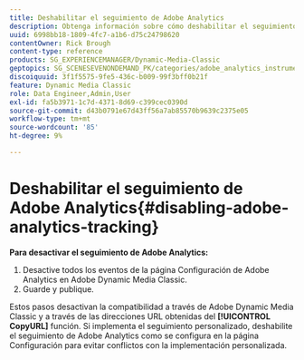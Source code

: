 ```yaml
---
title: Deshabilitar el seguimiento de Adobe Analytics
description: Obtenga información sobre cómo deshabilitar el seguimiento de Adobe Analytics en Adobe Dynamic Media Classic.
uuid: 6998bb18-1809-4fc7-a1b6-d75c24798620
contentOwner: Rick Brough
content-type: reference
products: SG_EXPERIENCEMANAGER/Dynamic-Media-Classic
geptopics: SG_SCENESEVENONDEMAND_PK/categories/adobe_analytics_instrumentation_kit
discoiquuid: 3f1f5575-9fe5-436c-b009-99f3bff0b21f
feature: Dynamic Media Classic
role: Data Engineer,Admin,User
exl-id: fa5b3971-1c7d-4371-8d69-c399cec0390d
source-git-commit: d43b0791e67d43ff56a7ab85570b9639c2375e05
workflow-type: tm+mt
source-wordcount: '85'
ht-degree: 9%

---
```


# Deshabilitar el seguimiento de Adobe Analytics{#disabling-adobe-analytics-tracking}

**Para desactivar el seguimiento de Adobe Analytics:**

1. Desactive todos los eventos de la página Configuración de Adobe Analytics en Adobe Dynamic Media Classic.
1. Guarde y publique.

Estos pasos desactivan la compatibilidad a través de Adobe Dynamic Media Classic y a través de las direcciones URL obtenidas del **[!UICONTROL CopyURL]** función. Si implementa el seguimiento personalizado, deshabilite el seguimiento de Adobe Analytics como se configura en la página Configuración para evitar conflictos con la implementación personalizada.
